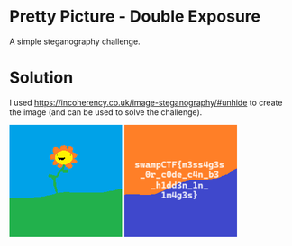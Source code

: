 # Pretty Picture - Double Exposure

A simple steganography challenge. 

# Solution

I used https://incoherency.co.uk/image-steganography/#unhide to create the image (and can be used to solve the challenge).


![orginal-image](https://github.com/ufsit/SwampCTF-2025-Challenges/blob/main/misc/Pretty%20Picture%20-%20Double%20Exposure/original-image.png)  ![flag](https://github.com/ufsit/SwampCTF-2025-Challenges/blob/main/misc/Pretty%20Picture%20-%20Double%20Exposure/flag.png)
